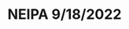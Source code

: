 ---
title: NEIPA 9/18/2022
bjcp_cat: Double IPA (22 A)
brew_date: September 18, 2022
type: homebrew_recipe
short_description: 
page_url: /recipes/NEIPA_9_18_2022.html
---